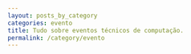 ```yaml
---
layout: posts_by_category
categories: evento
title: Tudo sobre eventos técnicos de computação.
permalink: /category/evento
---
```

